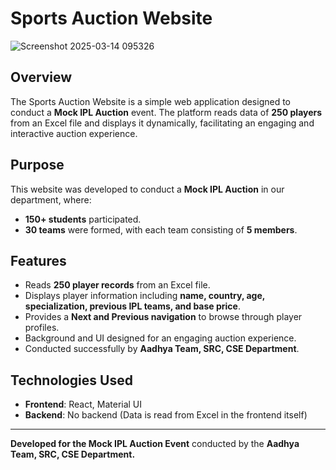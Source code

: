 # Sports Auction Website
![Screenshot 2025-03-14 095326](https://github.com/user-attachments/assets/bff93255-673f-4129-b196-8ee45c2970dc)


## Overview
The Sports Auction Website is a simple web application designed to conduct a **Mock IPL Auction** event. The platform reads data of **250 players** from an Excel file and displays it dynamically, facilitating an engaging and interactive auction experience.

## Purpose
This website was developed to conduct a **Mock IPL Auction** in our department, where:
- **150+ students** participated.
- **30 teams** were formed, with each team consisting of **5 members**.

## Features
- Reads **250 player records** from an Excel file.
- Displays player information including **name, country, age, specialization, previous IPL teams, and base price**.
- Provides a **Next and Previous navigation** to browse through player profiles.
- Background and UI designed for an engaging auction experience.
- Conducted successfully by **Aadhya Team, SRC, CSE Department**.

## Technologies Used
- **Frontend**: React, Material UI
- **Backend**: No backend (Data is read from Excel in the frontend itself)

---
**Developed for the Mock IPL Auction Event** conducted by the **Aadhya Team, SRC, CSE Department.**
